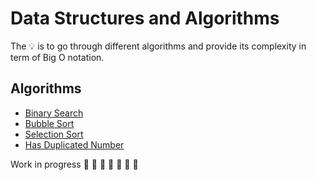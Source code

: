 # Data Structures and Algorithms

The 💡 is to go through different algorithms and provide its complexity in term of Big O notation. 

## Algorithms
- [Binary Search](https://github.com/daosgava/data-structures-and-algorithms/blob/main/algorithms/binarySearch.js)
- [Bubble Sort](https://github.com/daosgava/data-structures-and-algorithms/blob/main/algorithms/bubbleSort.js)
- [Selection Sort](https://github.com/daosgava/data-structures-and-algorithms/blob/main/algorithms/selectionSort.js)
- [Has Duplicated Number](https://github.com/daosgava/data-structures-and-algorithms/blob/main/algorithms/hasDuplicatedNumber.js)
  
Work in progress  🚧 🚧 🚧 🚧 🚧 🚧 🚧 
